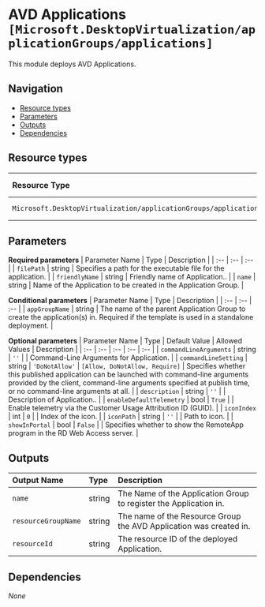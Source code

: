 # AVD Applications `[Microsoft.DesktopVirtualization/applicationGroups/applications]`

This module deploys AVD Applications.

## Navigation

- [Resource types](#Resource-types)
- [Parameters](#Parameters)
- [Outputs](#Outputs)
- [Dependencies](#Dependencies)

## Resource types

| Resource Type | API Version |
| :-- | :-- |
| `Microsoft.DesktopVirtualization/applicationGroups/applications` | [2021-07-12](https://docs.microsoft.com/en-us/azure/templates/Microsoft.DesktopVirtualization/2021-07-12/applicationGroups/applications) |

## Parameters

**Required parameters**
| Parameter Name | Type | Description |
| :-- | :-- | :-- |
| `filePath` | string | Specifies a path for the executable file for the application. |
| `friendlyName` | string | Friendly name of Application.. |
| `name` | string | Name of the Application to be created in the Application Group. |

**Conditional parameters**
| Parameter Name | Type | Description |
| :-- | :-- | :-- |
| `appGroupName` | string | The name of the parent Application Group to create the application(s) in. Required if the template is used in a standalone deployment. |

**Optional parameters**
| Parameter Name | Type | Default Value | Allowed Values | Description |
| :-- | :-- | :-- | :-- | :-- |
| `commandLineArguments` | string | `''` |  | Command-Line Arguments for Application. |
| `commandLineSetting` | string | `'DoNotAllow'` | `[Allow, DoNotAllow, Require]` | Specifies whether this published application can be launched with command-line arguments provided by the client, command-line arguments specified at publish time, or no command-line arguments at all. |
| `description` | string | `''` |  | Description of Application.. |
| `enableDefaultTelemetry` | bool | `True` |  | Enable telemetry via the Customer Usage Attribution ID (GUID). |
| `iconIndex` | int | `0` |  | Index of the icon. |
| `iconPath` | string | `''` |  | Path to icon. |
| `showInPortal` | bool | `False` |  | Specifies whether to show the RemoteApp program in the RD Web Access server. |


## Outputs

| Output Name | Type | Description |
| :-- | :-- | :-- |
| `name` | string | The Name of the Application Group to register the Application in. |
| `resourceGroupName` | string | The name of the Resource Group the AVD Application was created in. |
| `resourceId` | string | The resource ID of the deployed Application. |

## Dependencies

_None_
